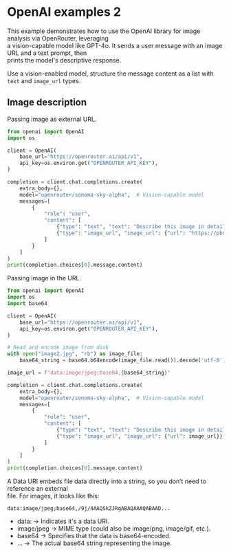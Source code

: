 # OpenAI examples 2


This example demonstrates how to use the OpenAI library for image analysis via OpenRouter, leveraging  
a vision-capable model like GPT-4o. It sends a user message with an image URL and a text prompt, then  
prints the model's descriptive response.  

Use a vision-enabled model, structure the message content as a list with `text` and `image_url` types.


## Image description

Passing image as external URL.

```python
from openai import OpenAI
import os

client = OpenAI(
    base_url="https://openrouter.ai/api/v1",
    api_key=os.environ.get("OPENROUTER_API_KEY"),
)

completion = client.chat.completions.create(
    extra_body={},
    model="openrouter/sonoma-sky-alpha",  # Vision-capable model
    messages=[
        {
            "role": "user",
            "content": [
                {"type": "text", "text": "Describe this image in detail."},
                {"type": "image_url", "image_url": {"url": "https://pbs.twimg.com/media/CR9k1K1WwAAakqD.jpg"}}
            ]
        }
    ]
)
print(completion.choices[0].message.content)
```

Passing image in the URL.

```python
from openai import OpenAI
import os
import base64

client = OpenAI(
    base_url="https://openrouter.ai/api/v1",
    api_key=os.environ.get("OPENROUTER_API_KEY"),
)

# Read and encode image from disk
with open("image2.jpg", "rb") as image_file:
    base64_string = base64.b64encode(image_file.read()).decode('utf-8')

image_url = f"data:image/jpeg;base64,{base64_string}"

completion = client.chat.completions.create(
    extra_body={},
    model="openrouter/sonoma-sky-alpha",  # Vision-capable model
    messages=[
        {
            "role": "user",
            "content": [
                {"type": "text", "text": "Describe this image in detail."},
                {"type": "image_url", "image_url": {"url": image_url}}
            ]
        }
    ]
)
print(completion.choices[0].message.content)
```

A Data URI embeds file data directly into a string, so you don’t need to reference an external  
file. For images, it looks like this:

`data:image/jpeg;base64,/9j/4AAQSkZJRgABAQAAAQABAAD...`

- data: → Indicates it's a data URI.
- image/jpeg → MIME type (could also be image/png, image/gif, etc.).
- base64 → Specifies that the data is base64-encoded.
- ... → The actual base64 string representing the image.
